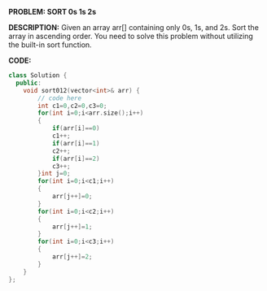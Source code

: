**PROBLEM: SORT 0s 1s 2s**

**DESCRIPTION:**
Given an array arr[] containing only 0s, 1s, and 2s. Sort the array in ascending order.
You need to solve this problem without utilizing the built-in sort function.

**CODE:**
```cpp
class Solution {
  public:
    void sort012(vector<int>& arr) {
        // code here
        int c1=0,c2=0,c3=0;
        for(int i=0;i<arr.size();i++)
        {
            if(arr[i]==0)
            c1++;
            if(arr[i]==1)
            c2++;
            if(arr[i]==2)
            c3++;
        }int j=0;
        for(int i=0;i<c1;i++)
        { 
            arr[j++]=0;
        }
        for(int i=0;i<c2;i++)
        {
            arr[j++]=1;
        }
        for(int i=0;i<c3;i++)
        {
            arr[j++]=2;
        }
    }
};

